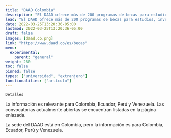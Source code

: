 ```yaml
---
title: "DAAD Colombia"
description: "El DAAD ofrece más de 200 programas de becas para estudios, investigación y docencia en Alemania"
lead: "El DAAD ofrece más de 200 programas de becas para estudios, investigación y docencia en Alemania"
date: 2022-03-25T13:20:36-05:00
lastmod: 2022-03-25T13:20:36-05:00
draft: false
images: [daad.co.png]
link: "https://www.daad.co/es/becas"
menu:
  experimental:
    parent: "general"
weight: 280
toc: false
pinned: false
types: ["universidad", "extranjero"]
functionalities: ["artículo"]
---
```


```text
Detalles
```

La información es relevante para Colombia, Ecuador, Perú y Venezuela. Las convocatorias actualmente abiertas se encuentran listadas en la página enlazada.

La sede del DAAD está en Colombia, pero la información es para Colombia, Ecuador, Perú y Venezuela.
